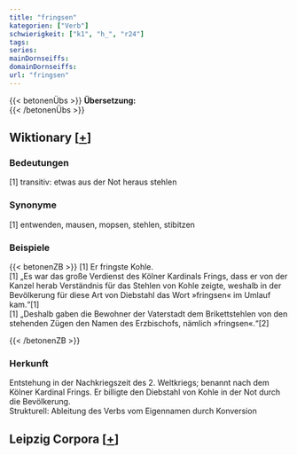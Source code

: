 ```yaml
---
title: "fringsen"
kategorien: ["Verb"]
schwierigkeit: ["k1", "h_", "r24"]
tags:
series:
mainDornseiffs:
domainDornseiffs:
url: "fringsen"
---
```


{{< betonenÜbs >}}
**Übersetzung:**  
{{< /betonenÜbs >}}

## Wiktionary [[+](https://de.wiktionary.org/wiki/fringsen)]

### Bedeutungen
[1] transitiv: etwas aus der Not heraus stehlen  

### Synonyme
[1] entwenden, mausen, mopsen, stehlen, stibitzen  

### Beispiele
{{< betonenZB >}}
[1] Er fringste Kohle.  
[1] „Es war das große Verdienst des Kölner Kardinals Frings, dass er von der Kanzel herab Verständnis für das Stehlen von Kohle zeigte, weshalb in der Bevölkerung für diese Art von Diebstahl das Wort »fringsen« im Umlauf kam.“[1]  
[1] „Deshalb gaben die Bewohner der Vaterstadt dem Brikettstehlen von den stehenden Zügen den Namen des Erzbischofs, nämlich »fringsen«.“[2]  

{{< /betonenZB >}}
### Herkunft
Entstehung in der Nachkriegszeit des 2. Weltkriegs; benannt nach dem Kölner Kardinal Frings. Er billigte den Diebstahl von Kohle in der Not durch die Bevölkerung.  
Strukturell: Ableitung des Verbs vom Eigennamen durch Konversion  


## Leipzig Corpora [[+](https://corpora.uni-leipzig.de/en/res?word=fringsen&corpusId=deu_newscrawl-public_2018)]

